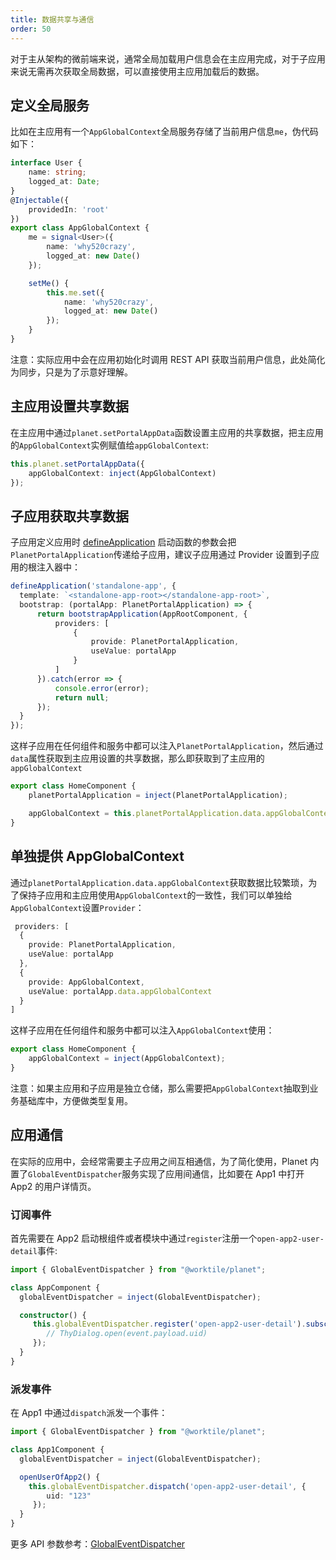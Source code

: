 ```yaml
---
title: 数据共享与通信
order: 50
---
```


对于主从架构的微前端来说，通常全局加载用户信息会在主应用完成，对于子应用来说无需再次获取全局数据，可以直接使用主应用加载后的数据。

## 定义全局服务

比如在主应用有一个`AppGlobalContext`全局服务存储了当前用户信息`me`，伪代码如下：

```ts
interface User {
    name: string;
    logged_at: Date;
}
@Injectable({
    providedIn: 'root'
})
export class AppGlobalContext {
    me = signal<User>({
        name: 'why520crazy',
        logged_at: new Date()
    });

    setMe() {
        this.me.set({
            name: 'why520crazy',
            logged_at: new Date()
        });
    }
}
```
<alert>注意：实际应用中会在应用初始化时调用 REST API 获取当前用户信息，此处简化为同步，只是为了示意好理解。</alert>

## 主应用设置共享数据

在主应用中通过`planet.setPortalAppData`函数设置主应用的共享数据，把主应用的`AppGlobalContext`实例赋值给`appGlobalContext`:
```ts
this.planet.setPortalAppData({
    appGlobalContext: inject(AppGlobalContext)
});
```

## 子应用获取共享数据

子应用定义应用时 [defineApplication](api/define-application) 启动函数的参数会把`PlanetPortalApplication`传递给子应用，建议子应用通过 Provider 设置到子应用的根注入器中：
```ts
defineApplication('standalone-app', {
  template: `<standalone-app-root></standalone-app-root>`,
  bootstrap: (portalApp: PlanetPortalApplication) => {
      return bootstrapApplication(AppRootComponent, {
          providers: [
              {
                  provide: PlanetPortalApplication,
                  useValue: portalApp
              }
          ]
      }).catch(error => {
          console.error(error);
          return null;
      });
  }
});
```
这样子应用在任何组件和服务中都可以注入`PlanetPortalApplication`，然后通过`data`属性获取到主应用设置的共享数据，那么即获取到了主应用的`appGlobalContext`

```ts
export class HomeComponent {
    planetPortalApplication = inject(PlanetPortalApplication);

    appGlobalContext = this.planetPortalApplication.data.appGlobalContext;
}
```

## 单独提供 AppGlobalContext
通过`planetPortalApplication.data.appGlobalContext`获取数据比较繁琐，为了保持子应用和主应用使用`AppGlobalContext`的一致性，我们可以单独给`AppGlobalContext`设置`Provider`：

```ts
 providers: [
  {
    provide: PlanetPortalApplication,
    useValue: portalApp
  },
  {
    provide: AppGlobalContext,
    useValue: portalApp.data.appGlobalContext
  }
]
```

这样子应用在任何组件和服务中都可以注入`AppGlobalContext`使用：

```ts
export class HomeComponent {
    appGlobalContext = inject(AppGlobalContext);
}
```

<alert>注意：如果主应用和子应用是独立仓储，那么需要把`AppGlobalContext`抽取到业务基础库中，方便做类型复用。</alert>

## 应用通信

在实际的应用中，会经常需要主子应用之间互相通信，为了简化使用，Planet 内置了`GlobalEventDispatcher`服务实现了应用间通信，比如要在 App1 中打开 App2 的用户详情页。

### 订阅事件
首先需要在 App2 启动根组件或者模块中通过`register`注册一个`open-app2-user-detail`事件:

```ts
import { GlobalEventDispatcher } from "@worktile/planet";

class AppComponent {
  globalEventDispatcher = inject(GlobalEventDispatcher);

  constructor() {
     this.globalEventDispatcher.register('open-app2-user-detail').subscribe(event => {
        // ThyDialog.open(event.payload.uid)
     });
  }
}
```

### 派发事件

在 App1 中通过`dispatch`派发一个事件：
```ts
import { GlobalEventDispatcher } from "@worktile/planet";

class App1Component {
  globalEventDispatcher = inject(GlobalEventDispatcher);

  openUserOfApp2() {
    this.globalEventDispatcher.dispatch('open-app2-user-detail', {
        uid: "123"
     });
  }
}
```

更多 API 参数参考：[GlobalEventDispatcher](api/global-event-dispatcher)
